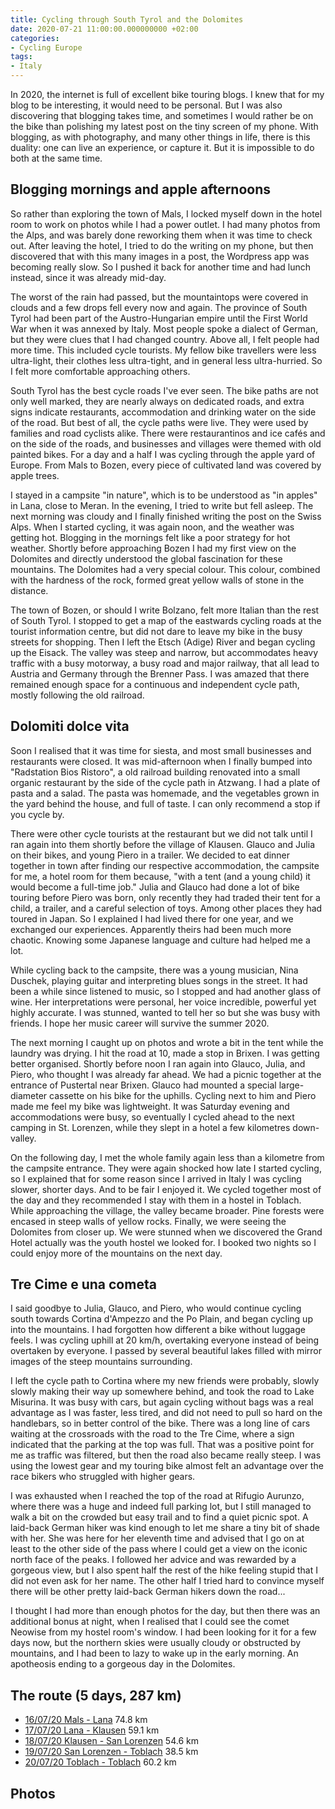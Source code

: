 ```yaml
---
title: Cycling through South Tyrol and the Dolomites
date: 2020-07-21 11:00:00.000000000 +02:00
categories:
- Cycling Europe
tags:
- Italy
---
```


In 2020, the internet is full of excellent bike touring blogs. I knew
that for my blog to be interesting, it would need to be personal. But I
was also discovering that blogging takes time, and sometimes I would
rather be on the bike than polishing my latest post on the tiny screen
of my phone. With blogging, as with photography, and many other things
in life, there is this duality: one can live an experience, or capture
it. But it is impossible to do both at the same time.

## Blogging mornings and apple afternoons

So rather than exploring the town of Mals, I locked myself down in the
hotel room to work on photos while I had a power outlet. I had many
photos from the Alps, and was barely done reworking them when it was
time to check out. After leaving the hotel, I tried to do the writing on
my phone, but then discovered that with this many images in a post, the
Wordpress app was becoming really slow. So I pushed it back for another
time and had lunch instead, since it was already mid-day.

The worst of the rain had passed, but the mountaintops were covered in
clouds and a few drops fell every now and again. The province of South
Tyrol had been part of the Austro-Hungarian empire until the First World
War when it was annexed by Italy. Most people spoke a dialect of German,
but they were clues that I had changed country. Above all, I felt people
had more time. This included cycle tourists. My fellow bike travellers
were less ultra-light, their clothes less ultra-tight, and in general
less ultra-hurried. So I felt more comfortable approaching others.

South Tyrol has the best cycle roads I\'ve ever seen. The bike paths are
not only well marked, they are nearly always on dedicated roads, and
extra signs indicate restaurants, accommodation and drinking water on
the side of the road. But best of all, the cycle paths were live. They
were used by families and road cyclists alike. There were restaurantinos
and ice cafés and on the side of the roads, and businesses and villages
were themed with old painted bikes. For a day and a half I was cycling
through the apple yard of Europe. From Mals to Bozen, every piece of
cultivated land was covered by apple trees.

I stayed in a campsite \"in nature\", which is to be understood as \"in
apples\" in Lana, close to Meran. In the evening, I tried to write but
fell asleep. The next morning was cloudy and I finally finished writing
the post on the Swiss Alps. When I started cycling, it was again noon,
and the weather was getting hot. Blogging in the mornings felt like a
poor strategy for hot weather. Shortly before approaching Bozen I had my
first view on the Dolomites and directly understood the global
fascination for these mountains. The Dolomites had a very special
colour. This colour, combined with the hardness of the rock, formed
great yellow walls of stone in the distance.

The town of Bozen, or should I write Bolzano, felt more Italian than the
rest of South Tyrol. I stopped to get a map of the eastwards cycling
roads at the tourist information centre, but did not dare to leave my
bike in the busy streets for shopping. Then I left the Etsch (Adige)
River and began cycling up the Eisack. The valley was steep and narrow,
but accommodates heavy traffic with a busy motorway, a busy road and
major railway, that all lead to Austria and Germany through the Brenner
Pass. I was amazed that there remained enough space for a continuous and
independent cycle path, mostly following the old railroad.

## Dolomiti dolce vita

Soon I realised that it was time for siesta, and most small businesses
and restaurants were closed. It was mid-afternoon when I finally bumped
into \"Radstation Bios Ristoro\", a old railroad building renovated into
a small organic restaurant by the side of the cycle path in Atzwang. I
had a plate of pasta and a salad. The pasta was homemade, and the
vegetables grown in the yard behind the house, and full of taste. I can
only recommend a stop if you cycle by.

There were other cycle tourists at the restaurant but we did not talk
until I ran again into them shortly before the village of Klausen.
Glauco and Julia on their bikes, and young Piero in a trailer. We
decided to eat dinner together in town after finding our respective
accommodation, the campsite for me, a hotel room for them because,
\"with a tent (and a young child) it would become a full-time job.\"
Julia and Glauco had done a lot of bike touring before Piero was born,
only recently they had traded their tent for a child, a trailer, and a
careful selection of toys. Among other places they had toured in Japan.
So I explained I had lived there for one year, and we exchanged our
experiences. Apparently theirs had been much more chaotic. Knowing some
Japanese language and culture had helped me a lot.

While cycling back to the campsite, there was a young musician, Nina
Duschek, playing guitar and interpreting blues songs in the street. It
had been a while since listened to music, so I stopped and had another
glass of wine. Her interpretations were personal, her voice incredible,
powerful yet highly accurate. I was stunned, wanted to tell her so but
she was busy with friends. I hope her music career will survive the
summer 2020.

The next morning I caught up on photos and wrote a bit in the tent while
the laundry was drying. I hit the road at 10, made a stop in Brixen. I
was getting better organised. Shortly before noon I ran again into
Glauco, Julia, and Piero, who thought I was already far ahead. We had a
picnic together at the entrance of Pustertal near Brixen. Glauco had
mounted a special large-diameter cassette on his bike for the uphills.
Cycling next to him and Piero made me feel my bike was lightweight. It
was Saturday evening and accommodations were busy, so eventually I
cycled ahead to the next camping in St. Lorenzen, while they slept in a
hotel a few kilometres down-valley.

On the following day, I met the whole family again less than a kilometre
from the campsite entrance. They were again shocked how late I started
cycling, so I explained that for some reason since I arrived in Italy I
was cycling slower, shorter days. And to be fair I enjoyed it. We cycled
together most of the day and they recommended I stay with them in a
hostel in Toblach. While approaching the village, the valley became
broader. Pine forests were encased in steep walls of yellow rocks.
Finally, we were seeing the Dolomites from closer up. We were stunned
when we discovered the Grand Hotel actually was the youth hostel we
looked for. I booked two nights so I could enjoy more of the mountains
on the next day.

## Tre Cime e una cometa

I said goodbye to Julia, Glauco, and Piero, who would continue cycling
south towards Cortina d\'Ampezzo and the Po Plain, and began cycling up
into the mountains. I had forgotten how different a bike without luggage
feels. I was cycling uphill at 20 km/h, overtaking everyone instead of
being overtaken by everyone. I passed by several beautiful lakes filled
with mirror images of the steep mountains surrounding.

I left the cycle path to Cortina where my new friends were probably,
slowly slowly making their way up somewhere behind, and took the road to
Lake Misurina. It was busy with cars, but again cycling without bags was
a real advantage as I was faster, less tired, and did not need to pull
so hard on the handlebars, so in better control of the bike. There was a
long line of cars waiting at the crossroads with the road to the Tre
Cime, where a sign indicated that the parking at the top was full. That
was a positive point for me as traffic was filtered, but then the road
also became really steep. I was using the lowest gear and my touring
bike almost felt an advantage over the race bikers who struggled with
higher gears.

I was exhausted when I reached the top of the road at Rifugio Aurunzo,
where there was a huge and indeed full parking lot, but I still managed
to walk a bit on the crowded but easy trail and to find a quiet picnic
spot. A laid-back German hiker was kind enough to let me share a tiny
bit of shade with her. She was here for her eleventh time and advised
that I go on at least to the other side of the pass where I could get a
view on the iconic north face of the peaks. I followed her advice and
was rewarded by a gorgeous view, but I also spent half the rest of the
hike feeling stupid that I did not even ask for her name. The other half
I tried hard to convince myself there will be other pretty laid-back
German hikers down the road\...

I thought I had more than enough photos for the day, but then there was
an additional bonus at night, when I realised that I could see the comet
Neowise from my hostel room\'s window. I had been looking for it for a
few days now, but the northern skies were usually cloudy or obstructed
by mountains, and I had been to lazy to wake up in the early morning. An
apotheosis ending to a gorgeous day in the Dolomites.

## The route (5 days, 287 km)

-   [16/07/20 Mals - Lana](https://ridewithgps.com/trips/52677050) 74.8
    km
-   [17/07/20 Lana - Klausen](https://ridewithgps.com/trips/52677051)
    59.1 km
-   [18/07/20 Klausen - San
    Lorenzen](https://ridewithgps.com/trips/52872343) 54.6 km
-   [19/07/20 San Lorenzen -
    Toblach](https://ridewithgps.com/trips/52805002) 38.5 km
-   [20/07/20 Toblach - Toblach](https://ridewithgps.com/trips/52872073)
    60.2 km

## Photos
